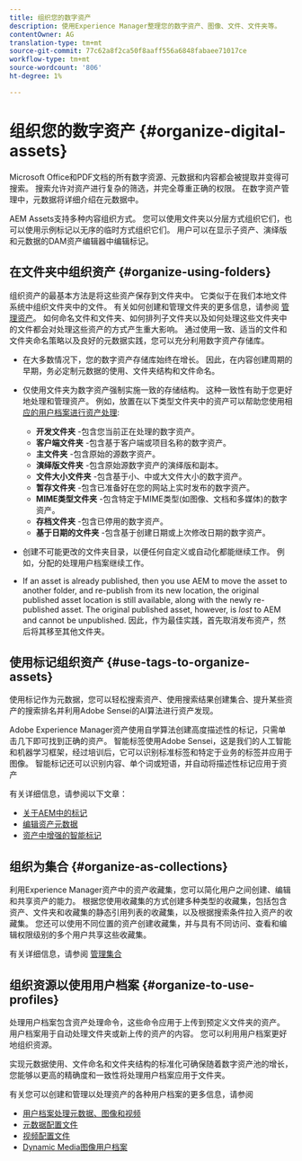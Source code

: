 ```yaml
---
title: 组织您的数字资产
description: 使用Experience Manager整理您的数字资产、图像、文件、文件夹等。
contentOwner: AG
translation-type: tm+mt
source-git-commit: 77c62a8f2ca50f8aaff556a6848fabaee71017ce
workflow-type: tm+mt
source-wordcount: '806'
ht-degree: 1%

---
```



# 组织您的数字资产 {#organize-digital-assets}

Microsoft Office和PDF文档的所有数字资源、元数据和内容都会被提取并变得可搜索。 搜索允许对资产进行复杂的筛选，并完全尊重正确的权限。 在数字资产管理中，元数据将详细介绍在元数据中。

AEM Assets支持多种内容组织方式。 您可以使用文件夹以分层方式组织它们，也可以使用示例标记以无序的临时方式组织它们。 用户可以在显示子资产、演绎版和元数据的DAM资产编辑器中编辑标记。

## 在文件夹中组织资产 {#organize-using-folders}

组织资产的最基本方法是将这些资产保存到文件夹中。 它类似于在我们本地文件系统中组织文件夹中的文件。 有关如何创建和管理文件夹的更多信息，请参阅 [管理资产](managing-assets-touch-ui.md)。 如何命名文件和文件夹、如何排列子文件夹以及如何处理这些文件夹中的文件都会对处理这些资产的方式产生重大影响。 通过使用一致、适当的文件和文件夹命名策略以及良好的元数据实践，您可以充分利用数字资产存储库。

* 在大多数情况下，您的数字资产存储库始终在增长。 因此，在内容创建周期的早期，务必定制元数据的使用、文件夹结构和文件命名。
* 仅使用文件夹为数字资产强制实施一致的存储结构。 这种一致性有助于您更好地处理和管理资产。 例如，放置在以下类型文件夹中的资产可以帮助您使用相 [应的用户档案进行资产处理](processing-profiles.md):

   * **开发文件夹** -包含您当前正在处理的数字资产。
   * **客户端文件夹** -包含基于客户端或项目名称的数字资产。
   * **主文件夹** -包含原始的源数字资产。
   * **演绎版文件夹** -包含原始源数字资产的演绎版和副本。
   * **文件大小文件夹** -包含基于小、中或大文件大小的数字资产。
   * **暂存文件夹** -包含已准备好在您的网站上实时发布的数字资产。
   * **MIME类型文件夹** -包含特定于MIME类型(如图像、文档和多媒体)的数字资产。
   * **存档文件夹** -包含已停用的数字资产。
   * **基于日期的文件夹** -包含基于创建日期或上次修改日期的数字资产。

* 创建不可能更改的文件夹目录，以便任何自定义或自动化都能继续工作。 例如，分配的处理用户档案继续工作。
* If an asset is already published, then you use AEM to move the asset to another folder, and re-publish from its new location, the original published asset location is still available, along with the newly re-published asset. The original published asset, however, is *lost* to AEM and cannot be unpublished. 因此，作为最佳实践，首先取消发布资产，然后将其移至其他文件夹。

## 使用标记组织资产 {#use-tags-to-organize-assets}

使用标记作为元数据，您可以轻松搜索资产、使用搜索结果创建集合、提升某些资产的搜索排名并利用Adobe Sensei的AI算法进行资产发现。

Adobe Experience Manager资产使用自学算法创建高度描述性的标记，只需单击几下即可找到正确的资产。 智能标签使用Adobe Sensei，这是我们的人工智能和机器学习框架，经过培训后，它可以识别标准标签和特定于业务的标签并应用于图像。 智能标记还可以识别内容、单个词或短语，并自动将描述性标记应用于资产

有关详细信息，请参阅以下文章：

* [关于AEM中的标记](/help/sites-authoring/tags.md)
* [编辑资产元数据](meta-edit.md)
* [资产中增强的智能标记](enhanced-smart-tags.md)

## 组织为集合 {#organize-as-collections}

利用Experience Manager资产中的资产收藏集，您可以简化用户之间创建、编辑和共享资产的能力。 根据您使用收藏集的方式创建多种类型的收藏集，包括包含资产、文件夹和收藏集的静态引用列表的收藏集，以及根据搜索条件拉入资产的收藏集。  您还可以使用不同位置的资产创建收藏集，并与具有不同访问、查看和编辑权限级别的多个用户共享这些收藏集。

有关详细信息，请参阅 [管理集合](managing-collections-touch-ui.md)

<!-- TBD items: add screenshots where applicable
Any hints/recommendations of when to use what method of organizing? Some examples of how organizing helps towards a better taxonomy and improved content velocity.
Add back links to blog posts by marketing?
-->

## 组织资源以使用用户档案 {#organize-to-use-profiles}

处理用户档案包含资产处理命令，这些命令应用于上传到预定义文件夹的资产。 用户档案用于自动处理文件夹或新上传的资产的内容。 您可以利用用户档案更好地组织资源。

实现元数据使用、文件命名和文件夹结构的标准化可确保随着数字资产池的增长，您能够以更高的精确度和一致性将处理用户档案应用于文件夹。

有关您可以创建和管理以处理资产的各种用户档案的更多信息，请参阅

* [用户档案处理元数据、图像和视频](processing-profiles.md)
* [元数据配置文件](metadata-profiles.md)
* [视频配置文件](video-profiles.md)
* [Dynamic Media图像用户档案](image-profiles.md)
